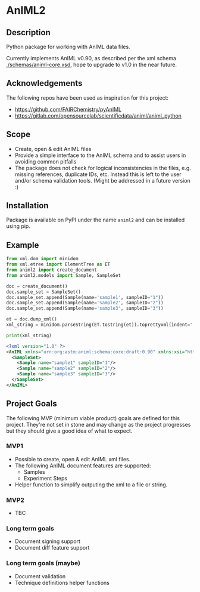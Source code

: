 # AnIML2

## Description

Python package for working with AnIML data files.

Currently implements AnIML v0.90, as described per the xml schema [./schemas/animl-core.xsd](./schemas/animl-core.xsd), hope to upgrade to v1.0 in the near future.

## Acknowledgements

The following repos have been used as inspiration for this project:

- https://github.com/FAIRChemistry/pyAnIML
- https://gitlab.com/opensourcelab/scientificdata/animl/animl_python

## Scope

- Create, open & edit AnIML files
- Provide a simple interface to the AnIML schema and to assist users in avoiding common pitfalls
- The package does not check for logical inconsistencies in the files, e.g. missing references, duplicate IDs, etc. Instead this is left to the user and/or schema validation tools. (Might be addressed in a future version :)

## Installation

Package is available on PyPI under the name `animl2` and can be installed using pip.

## Example

```python
from xml.dom import minidom
from xml.etree import ElementTree as ET
from animl2 import create_document
from animl2.models import Sample, SampleSet

doc = create_document()
doc.sample_set = SampleSet()
doc.sample_set.append(Sample(name='sample1', sampleID="1"))
doc.sample_set.append(Sample(name='sample2', sampleID="2"))
doc.sample_set.append(Sample(name='sample3', sampleID="3"))

et = doc.dump_xml()
xml_string = minidom.parseString(ET.tostring(et)).toprettyxml(indent="  ")

print(xml_string)
```

```xml
<?xml version="1.0" ?>
<AnIML xmlns="urn:org:astm:animl:schema:core:draft:0.90" xmlns:xsi="http://www.w3.org/2001/XMLSchema-instance" version="0.90" xsi:schemaLocation="urn:org:astm:animl:schema:core:draft:0.90 http://schemas.animl.org/current/animl-core.xsd">
  <SampleSet>
    <Sample name="sample1" sampleID="1"/>
    <Sample name="sample2" sampleID="2"/>
    <Sample name="sample3" sampleID="3"/>
  </SampleSet>
</AnIML>
```

## Project Goals

The following MVP (minimum viable product) goals are defined for this project. They're not set in stone and may change as the project progresses but they should give a good idea of what to expect.

### MVP1

- Possible to create, open & edit AnIML xml files.
- The following AnIML document features are supported:
  - Samples
  - Experiment Steps
- Helper function to simplify outputing the xml to a file or string.

### MVP2

- TBC

### Long term goals

- Document signing support
- Document diff feature support

### Long term goals (maybe)

- Document validation
- Technique definitions helper functions
